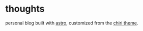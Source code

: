 
# thoughts 

personal blog built with [astro](https://astro.build), customized from the [chiri theme](https://github.com/the3ash/astro-chiri).


